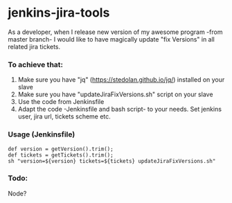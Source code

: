 # jenkins-jira-tools

As a developer, when I release new version of my awesome program -from master branch- I would like to have magically update "fix Versions" in all related jira tickets.

### To achieve that:
1. Make sure you have "jq" (https://stedolan.github.io/jq/) installed on your slave
2. Make sure you have "updateJiraFixVersions.sh" script on your slave
3. Use the code from Jenkinsfile
4. Adapt the code -Jenkinsfile and bash script- to your needs. Set jenkins user, jira url, tickets scheme etc.

### Usage (Jenkinsfile)
```
def version = getVersion().trim();
def tickets = getTickets().trim();
sh "version=${version} tickets=${tickets} updateJiraFixVersions.sh"
```

### Todo:
Node?
